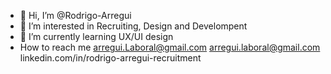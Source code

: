 - 👋 Hi, I’m @Rodrigo-Arregui
- 👀 I’m interested in Recruiting, Design and Develompent
- 🌱 I’m currently learning UX/UI design
-  How to reach me arregui.Laboral@gmail.com
    arregui.laboral@gmail.com
    linkedin.com/in/rodrigo-arregui-recruitment
